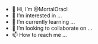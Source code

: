 - 👋 Hi, I’m @MortalOracl
- 👀 I’m interested in ...
- 🌱 I’m currently learning ...
- 💞️ I’m looking to collaborate on ...
- 📫 How to reach me ...

<!---
MortalOracl/MortalOracl is a ✨ special ✨ repository because its `README.md` (this file) appears on your GitHub profile.
You can click the Preview link to take a look at your changes.
--->
